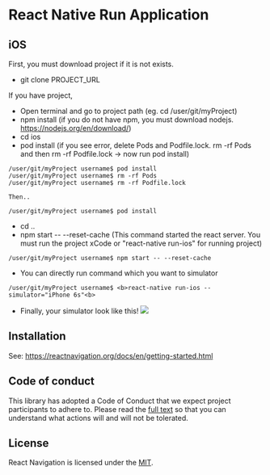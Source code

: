 # React Native Run Application

## iOS

First, you must download project if it is not exists.
* git clone PROJECT_URL

If you have project,
* Open terminal and go to project path (eg. cd /user/git/myProject)
* npm install (if you do not have npm, you must download nodejs. https://nodejs.org/en/download/)
* cd ios
* pod install (if you see error, delete Pods and Podfile.lock. rm -rf Pods and then rm -rf Podfile.lock -> now run pod install)
```
/user/git/myProject username$ pod install
/user/git/myProject username$ rm -rf Pods
/user/git/myProject username$ rm -rf Podfile.lock

Then..

/user/git/myProject username$ pod install
``` 
* cd ..
* npm start -- --reset-cache (This command started the react server. You must run the project xCode or "react-native run-ios" for running project)
```
/user/git/myProject username$ npm start -- --reset-cache 
``` 
* You can directly run command which you want to simulator
```
/user/git/myProject username$ <b>react-native run-ios --simulator="iPhone 6s"<b>
``` 

* Finally, your simulator look like this!
![](https://raw.githubusercontent.com/eneko/Ninety-Nine-Swift-Solutions/master/.github/Screenshot%202018-03-06%2021.43.03.png)

## Installation

See: https://reactnavigation.org/docs/en/getting-started.html

## Code of conduct

This library has adopted a Code of Conduct that we expect project participants to adhere to. Please read the [full text](https://github.com/react-community/react-navigation/blob/master/CODE_OF_CONDUCT.md) so that you can understand what actions will and will not be tolerated.

## License

React Navigation is licensed under the [MIT](https://github.com/react-community/react-navigation/blob/master/LICENSE).
